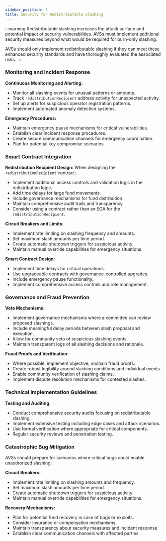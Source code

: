```yaml
---
sidebar_position: 3
title: Security for Redistributable Slashing
---
```


:::warning
Redistributable slashing increases the attack surface and potential impact of security vulnerabilities. AVSs must implement additional security measures beyond what would be required for burn-only slashing.

AVSs should only implement redistributable slashing if they can meet these enhanced security standards and have thoroughly evaluated the associated risks.
:::

### Monitoring and Incident Response

**Continuous Monitoring and Alerting:**
- Monitor all slashing events for unusual patterns or amounts.
- Track `redistributionRecipient` address activity for unexpected activity.
- Set up alerts for suspicious operator registration patterns.
- Implement automated anomaly detection systems.

**Emergency Procedures:**
- Maintain emergency pause mechanisms for critical vulnerabilities.
- Establish clear incident response procedures.
- Create secure communication channels for emergency coordination.
- Plan for potential key compromise scenarios.

### Smart Contract Integration

**Redistribution Recipient Design:**
When designing the `redistributionRecipient` contract:
- Implement additional access controls and validation logic in the redistribution logic.
- Add time delays for large fund movements.
- Include governance mechanisms for fund distribution.
- Maintain comprehensive audit trails and transparency.
- Consider using a contract rather than an EOA for the `redistributionRecipient`.

**Circuit Breakers and Limits:**
- Implement rate limiting on slashing frequency and amounts.
- Set maximum slash amounts per time period.
- Create automatic shutdown triggers for suspicious activity.
- Maintain manual override capabilities for emergency situations.

**Smart Contract Design:**
- Implement time delays for critical operations.
- Use upgradeable contracts with governance-controlled upgrades.
- Include emergency pause functionality.
- Implement comprehensive access controls and role management.

### Governance and Fraud Prevention

**Veto Mechanisms:**
- Implement governance mechanisms where a committee can review proposed slashings.
- Include meaningful delay periods between slash proposal and execution.
- Allow for community veto of suspicious slashing events.
- Maintain transparent logs of all slashing decisions and rationale.

**Fraud Proofs and Verification:**
- Where possible, implement objective, onchain fraud proofs.
- Create robust legibility around slashing conditions and individual events.
- Enable community verification of slashing claims.
- Implement dispute resolution mechanisms for contested slashes.

### Technical Implementation Guidelines

**Testing and Auditing:**
- Conduct comprehensive security audits focusing on redistributable slashing.
- Implement extensive testing including edge cases and attack scenarios.
- Use formal verification where appropriate for critical components.
- Regular security reviews and penetration testing.

### Catastrophic Bug Mitigation

AVSs should prepare for scenarios where critical bugs could enable unauthorized slashing:

**Circuit Breakers:**
- Implement rate limiting on slashing amounts and frequency.
- Set maximum slash amounts per time period.
- Create automatic shutdown triggers for suspicious activity.
- Maintain manual override capabilities for emergency situations.

**Recovery Mechanisms:**
- Plan for potential fund recovery in case of bugs or exploits.
- Consider insurance or compensation mechanisms.
- Maintain transparency about security measures and incident response.
- Establish clear communication channels with affected parties.